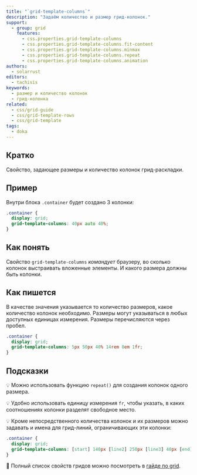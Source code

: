 ```yaml
---
title: "`grid-template-columns`"
description: "Задаём количество и размер грид-колонок."
support:
  - group: grid
    features:
      - css.properties.grid-template-columns
      - css.properties.grid-template-columns.fit-content
      - css.properties.grid-template-columns.minmax
      - css.properties.grid-template-columns.repeat
      - css.properties.grid-template-columns.animation
authors:
  - solarrust
editors:
  - tachisis
keywords:
  - размер и количество колонок
  - грид-колонка
related:
  - css/grid-guide
  - css/grid-template-rows
  - css/grid-template
tags:
  - doka
---
```


## Кратко

Свойство, задающее размеры и количество колонок грид-раскладки.

## Пример

Внутри блока `.container` будет создано 3 колонки:

```css
.container {
  display: grid;
  grid-template-columns: 40px auto 40%;
}
```

## Как понять

Свойство `grid-template-columns` _командует_ браузеру, во сколько колонок выстраивать вложенные элементы. И какого размера должны быть колонки.

## Как пишется

В качестве значения указывается то количество размеров, какое количество колонок необходимо. Размеры могут указываться в любых доступных единицах измерения. Размеры перечисляются через пробел.

```css
.container {
  display: grid;
  grid-template-columns: 5px 50px 40% 14rem 8em 1fr;
}
```

## Подсказки

💡 Можно использовать функцию `repeat()` для создания колонок одного размера.

💡 Удобно использовать единицу измерения `fr`, чтобы указать, в каких соотношениях колонки разделят свободное место.

💡 Кроме непосредственного количества колонок и их размеров можно задавать и имена для грид-линий, ограничивающих эти колонки:

```css
.container {
  display: grid;
  grid-template-columns: [start] 140px [line2] 250px [line3] 40px [end];
}
```

<aside>

📝 Полный список свойств гридов можно посмотреть в [гайде по grid](/css/grid-guide/).

</aside>
